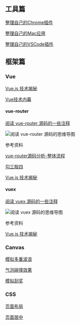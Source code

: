 ## 工具篇

[整理自己的Chrome插件](https://github.com/zhanghao-zhoushan/record/issues/1)

[整理自己的Mac应用](https://github.com/zhanghao-zhoushan/record/issues/2)

[整理自己的VSCode插件](https://github.com/zhanghao-zhoushan/record/issues/3)

## 框架篇

### Vue

[Vue.js 技术揭秘](https://ustbhuangyi.github.io/vue-analysis/)

[Vue技术内幕](http://hcysun.me/vue-design/art/)

#### vue-router

[阅读 vue-router 源码的一些注释](https://github.com/zhanghao-zhoushan/vue-router)

![阅读 vue-router 源码的思维导图](https://images-cdn.shimo.im/gFfW8mk8XVoiiXvx/Vue_router.png!thumbnail)

参考资料

[vue-router源码分析-整体流程](https://github.com/DDFE/DDFE-blog/issues/9)

[勾三股四](http://jiongks.name/blog/vue-code-review/)

[Vue.js 技术揭秘](https://ustbhuangyi.github.io/vue-analysis/vue-router/)

#### vuex

[阅读 vuex 源码的一些注释](https://github.com/zhanghao-zhoushan/record/vue/vuex)

![阅读 vuex 源码的思维导图](https://images-cdn.shimo.im/KdTrPikRo9wmi0yj/vuex.png!thumbnail)

参考资料

[Vue.js 技术揭秘](https://ustbhuangyi.github.io/vue-analysis/vuex/init.html)

### Canvas

[模拟多重波浪](https://zhanghao-zhoushan.github.io/record/canvas/wave.html)

[气泡碰撞效果](https://zhanghao-zhoushan.github.io/record/canvas/bubble.html)

[模拟刮奖](https://zhanghao-zhoushan.github.io/record/canvas/card.html)

### CSS

[页面布局](https://github.com/zhanghao-zhoushan/record/blob/master/css/layout.md)

[页面居中](https://github.com/zhanghao-zhoushan/record/blob/master/css/page-center.md)



